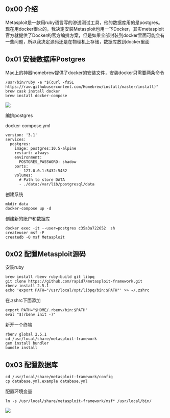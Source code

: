 ## 0x00 介绍

Metasploit是一款用ruby语言写的渗透测试工具，他的数据库用的是postgres。现在用docker很火的，我决定安装Metasploit也用一下Docker，其实metasploit官方就提供了Docker的官方编排方案，但是如果全部封装到docker里面可能会有一些问题，所以我决定源码还是在物理机上存储，数据库放到docker里面



## 0x01 安装数据库Postgres

Mac上的神器homebrew提供了docker的安装文件，安装docker只需要两条命令
```
/usr/bin/ruby -e "$(curl -fsSL https://raw.githubusercontent.com/Homebrew/install/master/install)"
brew cask install docker
brew install docker-compose

```

![](README/luffy1.png)

编排postgres

docker-compose.yml

```
version: '3.1'
services:
  postgres:
    image: postgres:10.5-alpine
    restart: always
    environment:
      POSTGRES_PASSWORD: shadow
    ports:
      - 127.0.0.1:5432:5432
    volumes:
      # Path to store DATA
      - ./data:/var/lib/postgresql/data
```

创建系统

```
mkdir data
docker-compose up -d 
```

创建新的账户和数据库

```
docker exec -it --user=postgres c35a3a722652  sh
createuser msf -P
createdb -O msf Metasploit
```


## 0x02 配置Metasploit源码

安装ruby
```
brew install rbenv ruby-build git libpq
git clone https://github.com/rapid7/metasploit-framework.git
rbenv install 2.5.1
echo 'export PATH="/usr/local/opt/libpq/bin:$PATH"' >> ~/.zshrc
```

在.zshrc下面添加

```
export PATH="$HOME/.rbenv/bin:$PATH"
eval "$(rbenv init -)"
```
新开一个终端

```
rbenv global 2.5.1
cd /usr/local/share/metasploit-framework
gem install bundler
bundle install 

```

## 0x03 配置数据库

```
cd /usr/local/share/metasploit-framework/config
cp database.yml.example database.yml
```



配置环境变量
```
ln -s /usr/local/share/metasploit-framework/msf* /usr/local/bin/
```


![](README/luffy2.png)